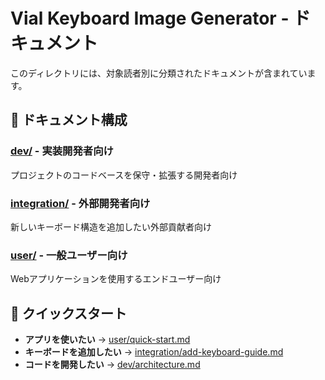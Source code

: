 # Vial Keyboard Image Generator - ドキュメント

このディレクトリには、対象読者別に分類されたドキュメントが含まれています。

## 📂 ドキュメント構成

### [dev/](./dev/) - 実装開発者向け
プロジェクトのコードベースを保守・拡張する開発者向け

### [integration/](./integration/) - 外部開発者向け
新しいキーボード構造を追加したい外部貢献者向け

### [user/](./user/) - 一般ユーザー向け
Webアプリケーションを使用するエンドユーザー向け

## 🚀 クイックスタート

- **アプリを使いたい** → [user/quick-start.md](./user/quick-start.md)
- **キーボードを追加したい** → [integration/add-keyboard-guide.md](./integration/add-keyboard-guide.md)
- **コードを開発したい** → [dev/architecture.md](./dev/architecture.md)
